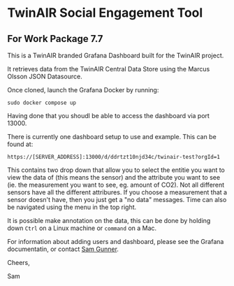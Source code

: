# TwinAIR Social Engagement Tool
## For Work Package 7.7

This is a TwinAIR branded Grafana Dashboard built for the TwinAIR project.

It retrieves data from the TwinAIR Central Data Store using the Marcus Olsson JSON Datasource.

Once cloned, launch the Grafana Docker by running:
```
sudo docker compose up
```

Having done that you shoudl be able to access the dashboard via port 13000.

There is currently one dashboard setup to use and example. This can be found at:

```
https://[SERVER_ADDRESS]:13000/d/ddrtzt10njd34c/twinair-test?orgId=1
```

This contains two drop down that allow you to select the entitie you want to view the data of (this means the sensor) and the attribute you want to see (ie. the measurement you want to see, eg. amount of CO2). Not all different sensors have all the different attribures. If you choose a measurement that a sensor doesn't have, then you just get a "no data"  messages. Time can also be navigated using the menu in the top right.

It is possible make annotation on the data, this can be done by holding down ```Ctrl``` on a Linux machine or ```command``` on a Mac.

For information about adding users and dashboard, please see the Grafana documentatin, or contact [Sam Gunner](mailto:sam.gunner@bristol.ac.uk).

Cheers,

Sam
